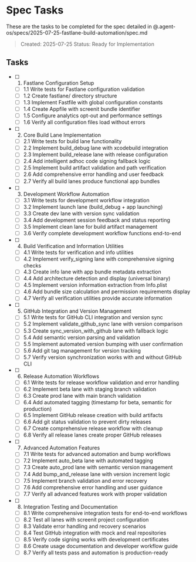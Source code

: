 # Spec Tasks

These are the tasks to be completed for the spec detailed in @.agent-os/specs/2025-07-25-fastlane-build-automation/spec.md

> Created: 2025-07-25
> Status: Ready for Implementation

## Tasks

- [ ] 1. Fastlane Configuration Setup
  - [ ] 1.1 Write tests for Fastlane configuration validation
  - [ ] 1.2 Create fastlane/ directory structure
  - [ ] 1.3 Implement Fastfile with global configuration constants
  - [ ] 1.4 Create Appfile with screenit bundle identifier
  - [ ] 1.5 Configure analytics opt-out and performance settings
  - [ ] 1.6 Verify all configuration files load without errors

- [ ] 2. Core Build Lane Implementation
  - [ ] 2.1 Write tests for build lane functionality
  - [ ] 2.2 Implement build_debug lane with xcodebuild integration
  - [ ] 2.3 Implement build_release lane with release configuration
  - [ ] 2.4 Add intelligent adhoc code signing fallback logic
  - [ ] 2.5 Implement build artifact validation and path verification
  - [ ] 2.6 Add comprehensive error handling and user feedback
  - [ ] 2.7 Verify all build lanes produce functional app bundles

- [ ] 3. Development Workflow Automation
  - [ ] 3.1 Write tests for development workflow integration
  - [ ] 3.2 Implement launch lane (build_debug + app launching)
  - [ ] 3.3 Create dev lane with version sync validation
  - [ ] 3.4 Add development session feedback and status reporting
  - [ ] 3.5 Implement clean lane for build artifact management
  - [ ] 3.6 Verify complete development workflow functions end-to-end

- [ ] 4. Build Verification and Information Utilities
  - [ ] 4.1 Write tests for verification and info utilities
  - [ ] 4.2 Implement verify_signing lane with comprehensive signing checks
  - [ ] 4.3 Create info lane with app bundle metadata extraction
  - [ ] 4.4 Add architecture detection and display (universal binary)
  - [ ] 4.5 Implement version information extraction from Info.plist
  - [ ] 4.6 Add bundle size calculation and permission requirements display
  - [ ] 4.7 Verify all verification utilities provide accurate information

- [ ] 5. GitHub Integration and Version Management
  - [ ] 5.1 Write tests for GitHub CLI integration and version sync
  - [ ] 5.2 Implement validate_github_sync lane with version comparison
  - [ ] 5.3 Create sync_version_with_github lane with fallback logic
  - [ ] 5.4 Add semantic version parsing and validation
  - [ ] 5.5 Implement automated version bumping with user confirmation
  - [ ] 5.6 Add git tag management for version tracking
  - [ ] 5.7 Verify version synchronization works with and without GitHub CLI

- [ ] 6. Release Automation Workflows
  - [ ] 6.1 Write tests for release workflow validation and error handling
  - [ ] 6.2 Implement beta lane with staging branch validation
  - [ ] 6.3 Create prod lane with main branch validation
  - [ ] 6.4 Add automated tagging (timestamp for beta, semantic for production)
  - [ ] 6.5 Implement GitHub release creation with build artifacts
  - [ ] 6.6 Add git status validation to prevent dirty releases
  - [ ] 6.7 Create comprehensive release workflow with cleanup
  - [ ] 6.8 Verify all release lanes create proper GitHub releases

- [ ] 7. Advanced Automation Features
  - [ ] 7.1 Write tests for advanced automation and bump workflows
  - [ ] 7.2 Implement auto_beta lane with automated tagging
  - [ ] 7.3 Create auto_prod lane with semantic version management
  - [ ] 7.4 Add bump_and_release lane with version increment logic
  - [ ] 7.5 Implement branch validation and error recovery
  - [ ] 7.6 Add comprehensive error handling and user guidance
  - [ ] 7.7 Verify all advanced features work with proper validation

- [ ] 8. Integration Testing and Documentation
  - [ ] 8.1 Write comprehensive integration tests for end-to-end workflows
  - [ ] 8.2 Test all lanes with screenit project configuration
  - [ ] 8.3 Validate error handling and recovery scenarios
  - [ ] 8.4 Test GitHub integration with mock and real repositories
  - [ ] 8.5 Verify code signing works with development certificates
  - [ ] 8.6 Create usage documentation and developer workflow guide
  - [ ] 8.7 Verify all tests pass and automation is production-ready